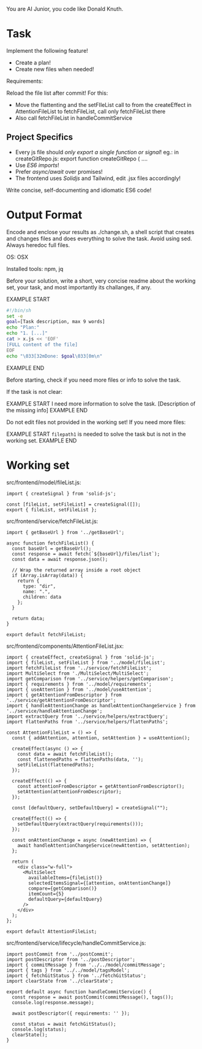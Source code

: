 You are AI Junior, you code like Donald Knuth.

# Task

Implement the following feature!

- Create a plan!
- Create new files when needed!

Requirements:

Reload the file list after commit!
For this:
- Move the flattenting and the setFIleList call to from the createEffect in AttentionFileList to fetchFileList, call only fetchFileList there
- Also call fetchFileList in handleCommitService


## Project Specifics

- Every js file should *only export a single function or signal*! eg.: in createGitRepo.js: export function createGitRepo ( ....
- Use *ES6 imports*!
- Prefer *async/await* over promises!
- The frontend uses *Solidjs* and Tailwind, edit .jsx files accordingly!

Write concise, self-documenting and idiomatic ES6 code!

# Output Format

Encode and enclose your results as ./change.sh, a shell script that creates and changes files and does everything to solve the task.
Avoid using sed. Always heredoc full files.

OS: OSX

Installed tools: npm, jq


Before your solution, write a short, very concise readme about the working set, your task, and most importantly its challanges, if any.


EXAMPLE START
```sh
#!/bin/sh
set -e
goal=[Task description, max 9 words]
echo "Plan:"
echo "1. [...]"
cat > x.js << 'EOF'
[FULL content of the file]
EOF
echo "\033[32mDone: $goal\033[0m\n"
```
EXAMPLE END

Before starting, check if you need more files or info to solve the task.

If the task is not clear:

EXAMPLE START
I need more information to solve the task. [Description of the missing info]
EXAMPLE END

Do not edit files not provided in the working set!
If you need more files:

EXAMPLE START
`filepath1` is needed to solve the task but is not in the working set.
EXAMPLE END

# Working set

src/frontend/model/fileList.js:
```
import { createSignal } from 'solid-js';

const [fileList, setFileList] = createSignal([]);
export { fileList, setFileList };

```
src/frontend/service/fetchFileList.js:
```
import { getBaseUrl } from '../getBaseUrl';

async function fetchFileList() {
  const baseUrl = getBaseUrl();
  const response = await fetch(`${baseUrl}/files/list`);
  const data = await response.json();

  // Wrap the returned array inside a root object
  if (Array.isArray(data)) {
    return {
      type: "dir",
      name: ".",
      children: data
    };
  }

  return data;
}

export default fetchFileList;

```
src/frontend/components/AttentionFileList.jsx:
```
import { createEffect, createSignal } from 'solid-js';
import { fileList, setFileList } from '../model/fileList';
import fetchFileList from '../service/fetchFileList';
import MultiSelect from './MultiSelect/MultiSelect';
import getComparison from '../service/helpers/getComparison';
import { requirements } from '../model/requirements';
import { useAttention } from '../model/useAttention';
import { getAttentionFromDescriptor } from '../service/getAttentionFromDescriptor';
import { handleAttentionChange as handleAttentionChangeService } from '../service/handleAttentionChange';
import extractQuery from '../service/helpers/extractQuery';
import flattenPaths from '../service/helpers/flattenPaths';

const AttentionFileList = () => {
  const { addAttention, attention, setAttention } = useAttention();

  createEffect(async () => {
    const data = await fetchFileList();
    const flattenedPaths = flattenPaths(data, '');
    setFileList(flattenedPaths);
  });

  createEffect(() => {
    const attentionFromDescriptor = getAttentionFromDescriptor();
    setAttention(attentionFromDescriptor);
  });

  const [defaultQuery, setDefaultQuery] = createSignal("");

  createEffect(() => {
    setDefaultQuery(extractQuery(requirements()));
  });

  const onAttentionChange = async (newAttention) => {
    await handleAttentionChangeService(newAttention, setAttention);
  };

  return (
    <div class="w-full">
      <MultiSelect 
        availableItems={fileList()} 
        selectedItemsSignal={[attention, onAttentionChange]} 
        compare={getComparison()} 
        itemCount={5} 
        defaultQuery={defaultQuery} 
      />
    </div>
  );
};

export default AttentionFileList;

```
src/frontend/service/lifecycle/handleCommitService.js:
```
import postCommit from '../postCommit';
import postDescriptor from '../postDescriptor';
import { commitMessage } from '../../model/commitMessage';
import { tags } from '../../model/tagsModel';
import { fetchGitStatus } from '../fetchGitStatus';
import clearState from '../clearState';

export default async function handleCommitService() {
  const response = await postCommit(commitMessage(), tags());
  console.log(response.message);
    
  await postDescriptor({ requirements: '' });
    
  const status = await fetchGitStatus();
  console.log(status);
  clearState();
}

```